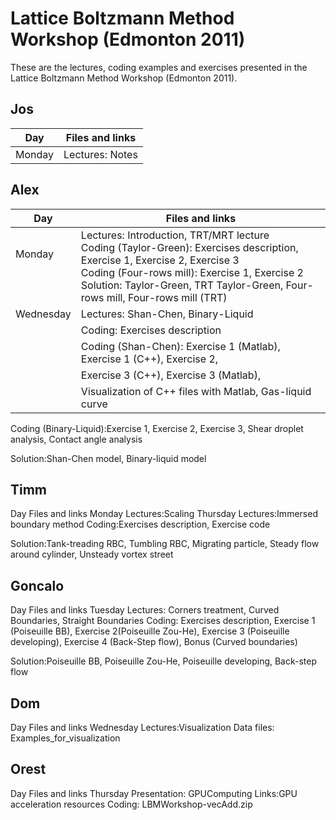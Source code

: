 # Lattice Boltzmann Method Workshop (Edmonton 2011)
These are the lectures, coding examples and exercises presented in the Lattice Boltzmann Method Workshop (Edmonton 2011). 

## Jos
| Day	    | Files and links                                                                    |
|-----------|------------------------------------------------------------------------------------|
| Monday    | Lectures: Notes                                                                    |

## Alex
| Day       | Files and links                                                                    |
|-----------|------------------------------------------------------------------------------------|
| Monday<br/><br/><br/> | Lectures: Introduction, TRT/MRT lecture <br/> Coding (Taylor-Green): Exercises description, Exercise 1, Exercise 2, Exercise 3 <br/> Coding (Four-rows mill): Exercise 1, Exercise 2 <br/> Solution: Taylor-Green, TRT Taylor-Green, Four-rows mill, Four-rows mill (TRT)   |
| Wednesday	| Lectures: Shan-Chen, Binary-Liquid                                                 |
|           | Coding: Exercises description                                                    |
|           | Coding (Shan-Chen): Exercise 1 (Matlab), Exercise 1 (C++), Exercise 2,           |
|           |                     Exercise 3 (C++), Exercise 3 (Matlab),                        |
|           |                     Visualization of C++ files with Matlab, Gas-liquid curve      |

Coding (Binary-Liquid):Exercise 1, Exercise 2, Exercise 3, Shear droplet analysis, Contact angle analysis

Solution:Shan-Chen model, Binary-liquid model

## Timm
Day	Files and links
Monday	Lectures:Scaling
Thursday	Lectures:Immersed boundary method
Coding:Exercises description, Exercise code

Solution:Tank-treading RBC, Tumbling RBC, Migrating particle, Steady flow around cylinder, Unsteady vortex street

## Goncalo
Day	Files and links
Tuesday	Lectures: Corners treatment, Curved Boundaries, Straight Boundaries
Coding: Exercises description, Exercise 1 (Poiseuille BB), Exercise 2(Poiseuille Zou-He), Exercise 3 (Poiseuille developing), Exercise 4 (Back-Step flow), Bonus (Curved boundaries)

Solution:Poiseuille BB, Poiseuille Zou-He, Poiseuille developing, Back-step flow

## Dom
Day	Files and links
Wednesday	Lectures:Visualization
Data files: Examples_for_visualization

## Orest
Day	Files and links
Thursday	Presentation: GPUComputing
Links:GPU acceleration resources
Coding: LBMWorkshop-vecAdd.zip
